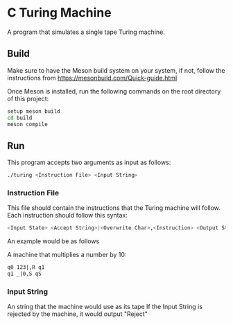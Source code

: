# C Turing Machine
A program that simulates a single tape Turing machine.

## Build 
Make sure to have the Meson build system on your system, if not, follow the instructions from https://mesonbuild.com/Quick-guide.html

Once Meson is installed, run the following commands on the root directory of this project:

```bash
setup meson build 
cd build
meson compile 
```

## Run 
This program accepts two arguments as input as follows:
```bash
./turing <Instruction File> <Input String>
```
### Instruction File
 This file should contain the instructions that the Turing machine will follow. Each instruction should follow this syntax: 

 ```bash
 <Input State> <Accept String>|<Overwrite Char>,<Instruction> <Output State>
 ```

 An example would be as follows

 A machine that multiplies a number by 10:
 ```txt
 q0 123|,R q1 
 q1 _|0,S qS 
 ```
 

 ### Input String
 An string that the machine would use as its tape
 If the Input String is rejected by the machine, it would output "Reject"
